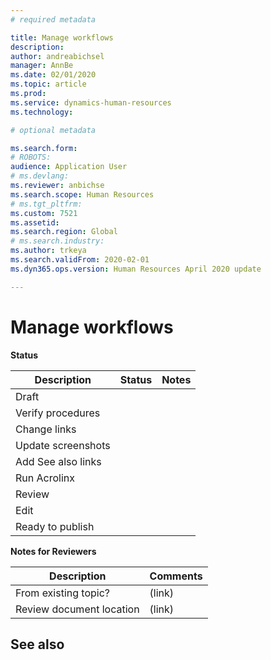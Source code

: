 ```yaml
---
# required metadata

title: Manage workflows
description: 
author: andreabichsel
manager: AnnBe
ms.date: 02/01/2020
ms.topic: article
ms.prod: 
ms.service: dynamics-human-resources
ms.technology: 

# optional metadata

ms.search.form: 
# ROBOTS: 
audience: Application User
# ms.devlang: 
ms.reviewer: anbichse
ms.search.scope: Human Resources
# ms.tgt_pltfrm: 
ms.custom: 7521
ms.assetid: 
ms.search.region: Global
# ms.search.industry: 
ms.author: trkeya
ms.search.validFrom: 2020-02-01
ms.dyn365.ops.version: Human Resources April 2020 update

---
```


# Manage workflows

**Status**

| Description | Status | Notes |
| --- | --- | --- |
| Draft |  |  |
| Verify procedures |  |  |
| Change links |  |  |
| Update screenshots |  |  |
| Add See also links |  |  |
| Run Acrolinx |  |  |
| Review |  |  |
| Edit |  |  |
| Ready to publish |  |  |

**Notes for Reviewers**

| Description | Comments |
| --- | --- |
| From existing topic? | (link) |
| Review document location | (link) |



## See also
